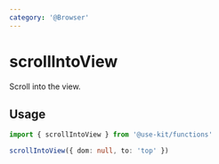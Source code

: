 ```yaml
---
category: '@Browser'
---
```


# scrollIntoView

Scroll into the view.

## Usage

```ts
import { scrollIntoView } from '@use-kit/functions'

scrollIntoView({ dom: null, to: 'top' })
```
